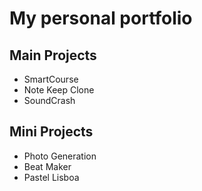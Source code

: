 # **My personal portfolio**


## Main Projects
* SmartCourse
* Note Keep Clone
* SoundCrash

## Mini Projects
* Photo Generation
* Beat Maker
* Pastel Lisboa
